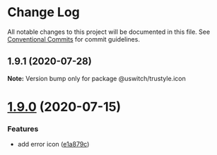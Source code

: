 # Change Log

All notable changes to this project will be documented in this file.
See [Conventional Commits](https://conventionalcommits.org) for commit guidelines.

## 1.9.1 (2020-07-28)

**Note:** Version bump only for package @uswitch/trustyle.icon





# [1.9.0](https://github.com/uswitch/trustyle/compare/@uswitch/trustyle.icon@1.8.6...@uswitch/trustyle.icon@1.9.0) (2020-07-15)


### Features

* add error icon ([e1a879c](https://github.com/uswitch/trustyle/commit/e1a879c))
